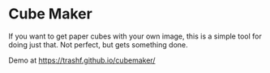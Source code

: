 # Cube Maker

If you want to get paper cubes with your own image, this is a simple tool for doing just that. Not perfect, but gets something done.

Demo at https://trashf.github.io/cubemaker/

